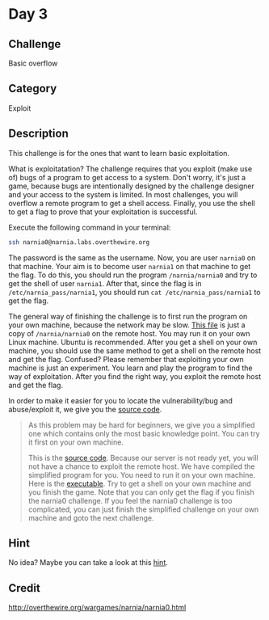 # Day 3

## Challenge
Basic overflow

## Category
Exploit

## Description
This challenge is for the ones that want to learn basic exploitation.

What is exploitatation? The challenge requires that you exploit (make use of) bugs of a program to get access to a system. Don't worry, it's just a game, because bugs are intentionally designed by the challenge designer and your access to the system is limited. In most challenges, you will overflow a remote program to get a shell access. Finally, you use the shell to get a flag to prove that your exploitation is successful. 

Execute the following command in your terminal:

```bash
ssh narnia0@narnia.labs.overthewire.org
```
The password is the same as the username. Now, you are user `narnia0` on that machine. Your aim is to become user `narnia1` on that machine to get the flag. To do this, you should run the program `/narnia/narnia0` and try to get the shell of user `narnia1`. After that, since the flag is in `/etc/narnia_pass/narnia1`, you should run ```cat /etc/narnia_pass/narnia1``` to get the flag.

The general way of finishing the challenge is to first run the program on your own machine, because the network may be slow. [This file](./narnia0) is just a copy of `/narnia/narnia0` on the remote host. You may run it on your own Linux machine. Ubuntu is recommended. After you get a shell on your own machine, you should use the same method to get a shell on the remote host and get the flag. Confused? Please remember that exploiting your own machine is just an experiment. You learn and play the program to find the way of exploitation. After you find the right way, you exploit the remote host and get the flag.

In order to make it easier for you to locate the vulnerability/bug and abuse/exploit it, we give you the [source code](./narnia0.c).

> As this problem may be hard for beginners,
> we give you a simplified one which contains only the most basic knowledge point.
> You can try it first on your own machine.
>
> This is the [source code](./simplified.c).
> Because our server is not ready yet, you will not have a chance to exploit the remote host. We have compiled the simplified program for you.
> You need to run it on your own machine.
> Here is the [executable](./simplified). Try to get a shell on your own machine and you finish the game. Note that you can only get the flag if you finish the narnia0 challenge. If you feel the narnia0 challenge is too complicated, you can just finish the simplified challenge on your own machine and goto the next challenge.

## Hint
No idea?
Maybe you can take a look at this [hint](./HINT.md).

## Credit
<http://overthewire.org/wargames/narnia/narnia0.html>
